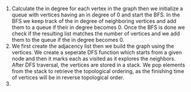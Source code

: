 1. Calculate the in degree for each vertex in the graph then we initialize a queue with vertices having an in degree of 0 and start the BFS. In the BFS we keep track of the in degree of neighboring vertices and add them to a queue if their in degree becomes 0. Once the BFS is done we check if the resulting list matches the number of vertices and we add them to the queue if the in degree becomes 0.
2. We first create the adjacency list then we build the graph using the vertices. We create a seperate DFS function which starts from a given node and then it marks each as visited as it explores the neighbors. After DFS traversal, the vertices are stored in a stack. We pop elements from the stack to retrieve the topological ordering, as the finishing time of vertices will be in reverse topological order.
3. 
